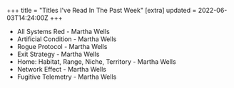 +++
title = "Titles I've Read In The Past Week"
[extra]
updated = 2022-06-03T14:24:00Z
+++

* All Systems Red - Martha Wells
* Artificial Condition - Martha Wells
* Rogue Protocol - Martha Wells
* Exit Strategy - Martha Wells
* Home: Habitat, Range, Niche, Territory - Martha Wells
* Network Effect - Martha Wells
* Fugitive Telemetry - Martha Wells